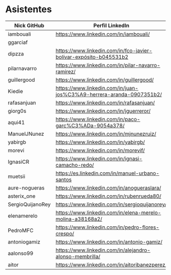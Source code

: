 # Asistentes

| Nick GitHub     | Perfil LinkedIn                                                        |
|-----------------|------------------------------------------------------------------------|
| iambouali       | https://www.linkedin.com/in/iambouali/                                 |
| ggarciaf        |                                                                        |
| dipzza          | https://www.linkedin.com/in/fco-javier-bolívar-expósito-b045531b2      |
| pilarnavarro    | https://www.linkedin.com/in/pilar-navarro-ramirez/    |
| guillergood     | https://www.linkedin.com/in/guillergood/                               |
| Kiedie          | https://www.linkedin.com/in/juan-jos%C3%A9-herrera-aranda-0907351b2/   |
| rafasanjuan     | https://www.linkedin.com/in/rafasanjuan/                               |
| giorg0s         | https://www.linkedin.com/in/jguerreror/                                |
| aqui41          | https://www.linkedin.com/in/paco-garc%C3%ADa-9054a378/                 |
| ManuelJNunez    | https://www.linkedin.com/in/mjnunezruiz/                               |
| yabirgb         | https://www.linkedin.com/in/yabirgb/                                   |
| morevi          | https://www.linkedin.com/in/morevif/                                   |
| IgnasiCR        | https://www.linkedin.com/in/ignasi-camacho-redo/                       |
| muetsii         | https://es.linkedin.com/in/manuel-urbano-santos                        |
| aure-nogueras   | https://www.linkedin.com/in/anogueraslara/                             |
| asterix_one     | https://www.linkedin.com/in/rubenrueda80/
| SergioQuijanoRey| https://www.linkedin.com/in/sergioquijanorey/                          |
| elenamerelo     | https://www.linkedin.com/in/elena-merelo-molina-a38168a2/              |
| PedroMFC        | https://www.linkedin.com/in/pedro-flores-crespo/                       |
| antoniogamiz    | https://www.linkedin.com/in/antonio-gamiz/                             |
| aalonso99       | https://www.linkedin.com/in/alejandro-alonso-membrilla/                |
| aitor           | https://www.linkedin.com/in/aitoribanezperez/                          |                

